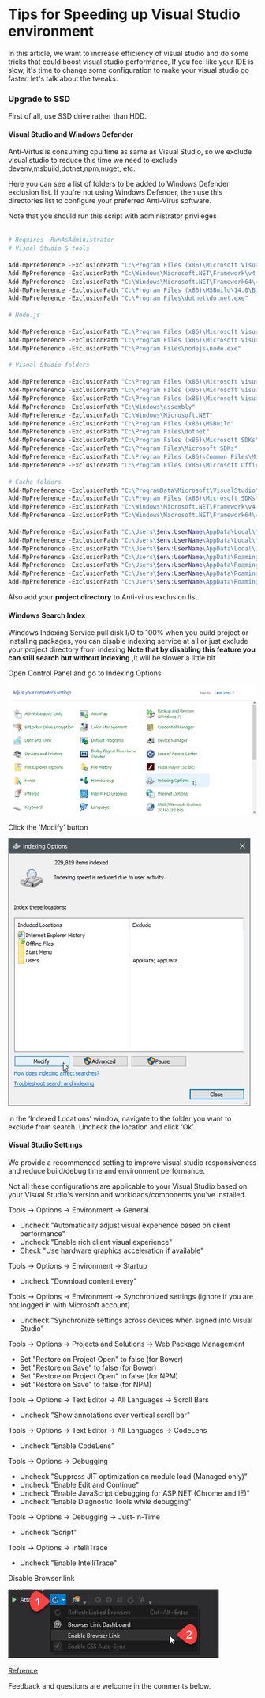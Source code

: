 # Tips for Speeding up Visual Studio environment

In this article, we want to increase efficiency of visual studio and do some tricks that could boost visual studio performance,
If you feel like your IDE is slow, it's time to change some configuration to make your visual studio go faster. let's talk about the tweaks.

### Upgrade to SSD

First of all, use SSD drive rather than HDD.

#### Visual Studio and Windows Defender

Anti-Virtus is consuming cpu time as same as Visual Studio, so we exclude visual studio to reduce this time
we need to exclude devenv,msbuild,dotnet,npm,nuget, etc.

Here you can see a list of folders to be added to Windows Defender exclusion list. If you're not using Windows Defender, then use this directories list to configure your preferred Anti-Virus software.

Note that you should run this script with administrator privileges

```powershell

# Requires -RunAsAdministrator
# Visual Studio & tools

Add-MpPreference -ExclusionPath "C:\Program Files (x86)\Microsoft Visual Studio\2017\Professional\Common7\IDE\devenv.exe"
Add-MpPreference -ExclusionPath "C:\Windows\Microsoft.NET\Framework\v4.0.30319\MSBuild.exe"
Add-MpPreference -ExclusionPath "C:\Windows\Microsoft.NET\Framework64\v4.0.30319\MSBuild.exe"
Add-MpPreference -ExclusionPath "C:\Program Files (x86)\MSBuild\14.0\Bin\MSBuild.exe"
Add-MpPreference -ExclusionPath "C:\Program Files\dotnet\dotnet.exe"

# Node.js

Add-MpPreference -ExclusionPath "C:\Program Files (x86)\Microsoft Visual Studio\2017\Professional\Web\External\node.exe"
Add-MpPreference -ExclusionPath "C:\Program Files (x86)\Microsoft Visual Studio\2017\Professional\Common7\ServiceHub\Hosts\ServiceHub.Host.Node.x86\ServiceHub.Host.Node.x86.exe"
Add-MpPreference -ExclusionPath "C:\Program Files\nodejs\node.exe"

# Visual Studio folders

Add-MpPreference -ExclusionPath "C:\Program Files (x86)\Microsoft Visual Studio 10.0"
Add-MpPreference -ExclusionPath "C:\Program Files (x86)\Microsoft Visual Studio 14.0"
Add-MpPreference -ExclusionPath "C:\Program Files (x86)\Microsoft Visual Studio"
Add-MpPreference -ExclusionPath "C:\Windows\assembly"
Add-MpPreference -ExclusionPath "C:\Windows\Microsoft.NET"
Add-MpPreference -ExclusionPath "C:\Program Files (x86)\MSBuild"
Add-MpPreference -ExclusionPath "C:\Program Files\dotnet"
Add-MpPreference -ExclusionPath "C:\Program Files (x86)\Microsoft SDKs"
Add-MpPreference -ExclusionPath "C:\Program Files\Microsoft SDKs"
Add-MpPreference -ExclusionPath "C:\Program Files (x86)\Common Files\Microsoft Shared\MSEnv"
Add-MpPreference -ExclusionPath "C:\Program Files (x86)\Microsoft Office"

# Cache folders
Add-MpPreference -ExclusionPath "C:\ProgramData\Microsoft\VisualStudio\Packages"
Add-MpPreference -ExclusionPath "C:\Program Files (x86)\Microsoft SDKs\NuGetPackages"
Add-MpPreference -ExclusionPath "C:\Windows\Microsoft.NET\Framework\v4.0.30319\Temporary ASP.NET Files"
Add-MpPreference -ExclusionPath "C:\Windows\Microsoft.NET\Framework64\v4.0.30319\Temporary ASP.NET Files"

Add-MpPreference -ExclusionPath "C:\Users\$env:UserName\AppData\Local\Microsoft\VisualStudio"
Add-MpPreference -ExclusionPath "C:\Users\$env:UserName\AppData\Local\Microsoft\WebsiteCache"
Add-MpPreference -ExclusionPath "C:\Users\$env:UserName\AppData\Local\Jetbrains"
Add-MpPreference -ExclusionPath "C:\Users\$env:UserName\AppData\Roaming\Microsoft\VisualStudio"
Add-MpPreference -ExclusionPath "C:\Users\$env:UserName\AppData\Roaming\JetBrains"
Add-MpPreference -ExclusionPath "C:\Users\$env:UserName\AppData\Roaming\npm"
Add-MpPreference -ExclusionPath "C:\Users\$env:UserName\AppData\Roaming\npm-cache"

```

Also add your **project directory** to Anti-virus exclusion list.


#### Windows Search Index

Windows Indexing Service pull disk I/O to 100% when you build project or installing packages,
you can disable indexing service at all or just exclude your project directory from indexing 
**Note that by disabling this feature you can still search but without indexing** ,it will be slower a little bit

Open Control Panel and go to Indexing Options.

![](/assets/Control-panel.png)

 Click the ‘Modify’ button

![](/assets/Indexing-Option.png)

 in the ‘Indexed Locations’ window, navigate to the folder you want to exclude from search. Uncheck the location and click ‘Ok’.

#### Visual Studio Settings

We provide a recommended setting to improve visual studio responsiveness and reduce build/debug time and environment performance.

Not all these configurations are applicable to your Visual Studio based on your Visual Studio's version and workloads/components you've installed.


Tools -> Options -> Environment -> General
* Uncheck "Automatically adjust visual experience based on client performance"
* Uncheck "Enable rich client visual experience"
* Check "Use hardware graphics acceleration if available"


Tools -> Options -> Environment -> Startup
* Uncheck "Download content every"


Tools -> Options -> Environment -> Synchronized settings (ignore if you are not logged in with Microsoft account)
* Uncheck "Synchronize settings across devices when signed into Visual Studio"


Tools -> Options -> Projects and Solutions -> Web Package Management
* Set "Restore on Project Open" to false (for Bower)
* Set "Restore on Save" to false (for Bower)
* Set "Restore on Project Open" to false (for NPM)
* Set "Restore on Save" to false (for NPM)


Tools -> Options -> Text Editor -> All Languages -> Scroll Bars
* Uncheck "Show annotations over vertical scroll bar"


Tools -> Options -> Text Editor -> All Languages -> CodeLens
* Uncheck "Enable CodeLens"


Tools -> Options -> Debugging
* Uncheck "Suppress JIT optimization on module load (Managed only)"
* Uncheck "Enable Edit and Continue"
* Uncheck "Enable JavaScript debugging for ASP.NET (Chrome and IE)"
* Uncheck "Enable Diagnostic Tools while debugging"

Tools -> Options -> Debugging -> Just-In-Time
* Uncheck "Script"


Tools -> Options -> IntelliTrace
* Uncheck "Enable IntelliTrace"

Disable Browser link

![](/assets/browser-link.png)




[Refrence](http://medium.com/burak-tasci/tweaking-the-environment-to-speed-up-visual-studio-79cd1920fed9)

Feedback and questions are welcome in the comments below.
